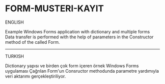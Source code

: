# FORM-MUSTERI-KAYIT

ENGLISH

Example Windows Forms application with dictionary and multiple forms
Data transfer is performed with the help of parameters in the Constructor method of the called Form.

----------------------------------------------------------------------------------------------------------------------------------

TURKISH

Dictionary yapısı ve birden çok form içeren örnek Windows Forms uygulaması
Çağrılan Form'un Consructor methodunda parametre yardımıyla veri aktarımı gerçekleştiriliyor.
